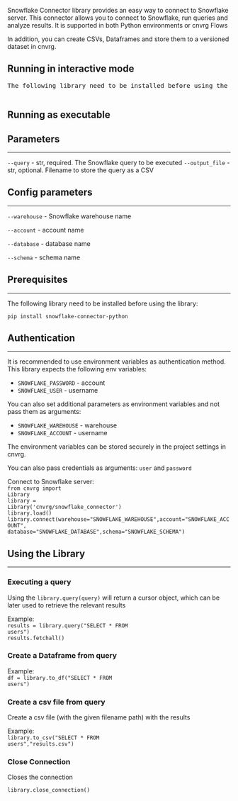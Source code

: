 Snowflake Connector library provides an easy way to connect to Snowflake server. 
This connector allows you to connect to Snowflake, run queries and analyze results. It is supported in both Python environments or cnvrg Flows

In addition, you can create CSVs, Dataframes and store them to a versioned dataset in cnvrg. 


## Running in interactive mode
<pre>
The following library need to be installed before using the library:

</pre>

## Running as executable


## Parameters
---

```--query``` - str, required. The Snowflake query to be executed
```--output_file``` - str, optional. Filename to store the query as a CSV

## Config parameters
---

```--warehouse``` - Snowflake warehouse name 

```--account``` - account name

```--database``` - database name

```--schema``` - schema name

## Prerequisites
---
The following library need to be installed before using the library:

<code>pip install snowflake-connector-python</code>

## Authentication
---
It is recommended to use environment variables as authentication method. This library expects the following env variables:

* `SNOWFLAKE_PASSWORD` - account
* `SNOWFLAKE_USER` - username

You can also set additional parameters as environment variables and not pass them as arguments:

* `SNOWFLAKE_WAREHOUSE` - warehouse
* `SNOWFLAKE_ACCOUNT` - username

The environment variables can be stored securely in the project settings in cnvrg. 

You can also pass credentials as arguments: `user` and `password`

Connect to Snowflake server:<br>
<code>from cnvrg import Library</code><br>
<code>library = Library('cnvrg/snowflake_connector')</code><br>
<code>library.load()</code><br>
<code>library.connect(warehouse="SNOWFLAKE_WAREHOUSE",account="SNOWFLAKE_ACCOUNT", database="SNOWFLAKE_DATABASE",schema="SNOWFLAKE_SCHEMA")</code><br>

## Using the Library
---

### Executing a query

Using the `library.query(query)` will return a cursor object, which can be later used to retrieve the relevant results

Example:<br> 
<code>results = library.query("SELECT * FROM users")</code><br>
<code>results.fetchall()</code><br>

### Create a Dataframe from query

Example:<br>
<code>df = library.to_df("SELECT * FROM users")</code>

### Create a csv file from query
Create a csv file (with the given filename path) with the results

Example:<br>
<code>library.to_csv("SELECT * FROM users","results.csv")</code>

### Close Connection
Closes the connection

<code>library.close_connection()</code>

